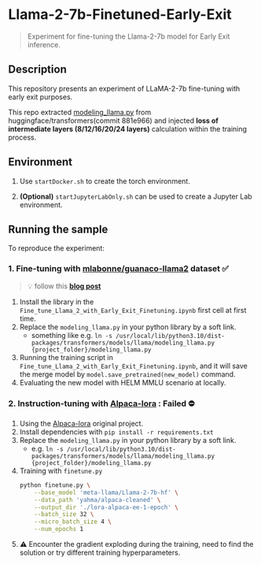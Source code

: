 # Llama-2-7b-Finetuned-Early-Exit
> Experiment for fine-tuning the Llama-2-7b model for Early Exit inference.

## Description

This repository presents an experiment of LLaMA-2-7b fine-tuning with early exit purposes.

This repo extracted [modeling_llama.py](https://github.com/huggingface/transformers/blob/881e966aced6f0f208f43d7b7e7e55bc680f8fa5/src/transformers/models/llama/modeling_llama.py) from huggingface/transformers(commit 881e966) and injected **loss of intermediate layers (8/12/16/20/24 layers)** calculation within the training process.

## Environment

1. Use `startDocker.sh` to create the torch environment.

2. **(Optional)** `startJupyterLabOnly.sh` can be used to create a Jupyter Lab environment.

## Running the sample

To reproduce the experiment:

### 1. Fine-tuning with [mlabonne/guanaco-llama2](https://huggingface.co/datasets/mlabonne/guanaco-llama2) dataset ✅
> 💡 follow this [**blog post**](https://mlabonne.github.io/blog/posts/Fine_Tune_Your_Own_Llama_2_Model_in_a_Colab_Notebook.html)
1. Install the library in the `Fine_tune_Llama_2_with_Early_Exit_Finetuning.ipynb` first cell at first time.
2. Replace the `modeling_llama.py` in your python library by a soft link.
   - something like e.g. `ln -s /usr/local/lib/python3.10/dist-packages/transformers/models/llama/modeling_llama.py {project_folder}/modeling_llama.py`
3. Running the training script in `Fine_tune_Llama_2_with_Early_Exit_Finetuning.ipynb`, and it will save the merge model by `model.save_pretrained(new_model)` command.
4. Evaluating the new model with HELM MMLU scenario at locally.

### 2. Instruction-tuning with [Alpaca-lora](https://github.com/tloen/alpaca-lora) : Failed ⛔

1. Using the [Alpaca-lora](https://github.com/tloen/alpaca-lora) original project.
2. Install dependencies with `pip install -r requirements.txt`
3. Replace the `modeling_llama.py` in your python library by a soft link.
   - e.g. `ln -s /usr/local/lib/python3.10/dist-packages/transformers/models/llama/modeling_llama.py {project_folder}/modeling_llama.py`
4. Training with `finetune.py`
    ```bash
    python finetune.py \
        --base_model 'meta-llama/Llama-2-7b-hf' \
        --data_path 'yahma/alpaca-cleaned' \
        --output_dir './lora-alpaca-ee-1-epoch' \
        --batch_size 32 \
        --micro_batch_size 4 \
        --num_epochs 1
    ```
5. ⚠️ Encounter the gradient exploding during the training, need to find the solution or try different training hyperparameters.
